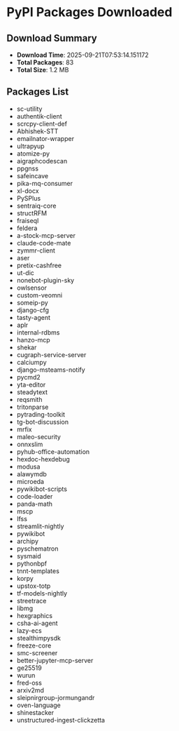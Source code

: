 # PyPI Packages Downloaded

## Download Summary
- **Download Time**: 2025-09-21T07:53:14.151172
- **Total Packages**: 83
- **Total Size**: 1.2 MB

## Packages List
- sc-utility
- authentik-client
- scrcpy-client-def
- Abhishek-STT
- emailnator-wrapper
- ultrapyup
- atomize-py
- aigraphcodescan
- ppgnss
- safeincave
- pika-mq-consumer
- xl-docx
- PySPlus
- sentraiq-core
- structRFM
- fraiseql
- feldera
- a-stock-mcp-server
- claude-code-mate
- zymmr-client
- aser
- pretix-cashfree
- ut-dic
- nonebot-plugin-sky
- owlsensor
- custom-veomni
- someip-py
- django-cfg
- tasty-agent
- aplr
- internal-rdbms
- hanzo-mcp
- shekar
- cugraph-service-server
- calciumpy
- django-msteams-notify
- pycmd2
- yta-editor
- steadytext
- reqsmith
- tritonparse
- pytrading-toolkit
- tg-bot-discussion
- mrfix
- maleo-security
- onnxslim
- pyhub-office-automation
- hexdoc-hexdebug
- modusa
- alawymdb
- microeda
- pywikibot-scripts
- code-loader
- panda-math
- mscp
- lfss
- streamlit-nightly
- pywikibot
- archipy
- pyschematron
- sysmaid
- pythonbpf
- tnnt-templates
- korpy
- upstox-totp
- tf-models-nightly
- streetrace
- libmg
- hexgraphics
- csha-ai-agent
- lazy-ecs
- stealthimpysdk
- freeze-core
- smc-screener
- better-jupyter-mcp-server
- ge25519
- wurun
- fred-oss
- arxiv2md
- sleipnirgroup-jormungandr
- oven-language
- shinestacker
- unstructured-ingest-clickzetta

